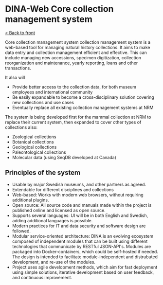 # DINA-Web Core collection management system

[< Back to front](./)

Core collection management system collection management system is a web-based tool for managing natural history collections. It aims to make data entry and collection management efficient and effective. This can include managing new accessions, specimen digitization, collection reorganization and maintenance, yearly reporting, loans and other transactions.

It also will
- Provide better access to the collection data, for both museum employees and international community
- Be easily expandable to become a cross-disciplinary solution covering new collections and use cases
- Eventually replace all existing collection management systems at NRM

The system is being developed first for the mammal collection at NRM to replace their current system, then expanded to cover other types of collections also:

   - Zoological collections
   - Botanical collections
   - Geological collections
   - Paleontological collections
   - Molecular data (using SeqDB developed at Canada)


## Principles of the system

- Usable by major Swedish museums, and other partners as agreed.
- Extendable for different disciplines and collections
- Web-based: Works with modern web browsers, without requiring additional plugins.
- Open source: All source code and manuals made within the project is published online and licensed as open source.
- Supports several languages: UI will be in both English and Swedish, adding additional languages is possible.
- Modern practices for IT and data security and software design are followed.
- Modular service-oriented architecture: DINA is an evolving ecosystem composed of independent modules that can be built using different technologies that communicate by RESTful JSON-API's. Modules are packaged into Docker-containers, which could be self-hosted if needed. The design is intended to facilitate module-independent and distrubuted development, and re-use of the modules.
- Project uses agile development methods, which aim for fast deployment using simple solutions, iterative development based on user feedback, and continuous improvement.



